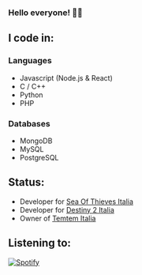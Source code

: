 ### Hello everyone! 🐺🎃

## I code in:
### Languages
- Javascript (Node.js & React)
- C / C++
- Python
- PHP
### Databases
- MongoDB
- MySQL
- PostgreSQL

## Status:
- Developer for [Sea Of Thieves Italia](https://discord.gg/SeaOfThievesIT)
- Developer for [Destiny 2 Italia](https://discord.gg/jWKBUCg)
- Owner of [Temtem Italia](https://temtem-italia.it)

## Listening to:
[![Spotify](https://now-playing.frawolf.it/api/spotify-playing)](https://open.spotify.com/user/8ah613z3pejhnn3uvwhqy8hvb)

